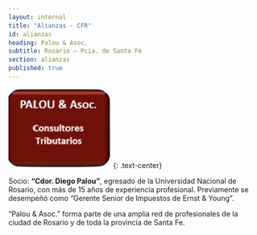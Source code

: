 ```yaml
---
layout: internal
title: "Alianzas - CFR"
id: alianzas
heading: Palou & Asoc.
subtitle: Rosario – Pcia. de Santa Fé
section: alianzas
published: true
---
```


![Palou & Asoc](/img/portfolio/palou-logo.png)
{: .text-center}

Socio: **“Cdor. Diego Palou”**, egresado de la Universidad Nacional de Rosario, con más de 15 años de experiencia profesional. Previamente se desempeñó como  “Gerente Senior de Impuestos de Ernst & Young”.

“Palou & Asoc.” forma parte de una amplia red de profesionales de la ciudad de Rosario y  de  toda la provincia de Santa Fe.

